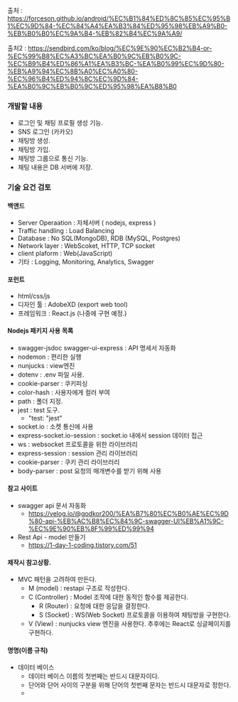 출처 : https://forceson.github.io/android/%EC%B1%84%ED%8C%85%EC%95%B1%EC%9D%84-%EC%84%A4%EA%B3%84%ED%95%98%EB%A9%B0-%EB%B0%B0%EC%9A%B4-%EB%82%B4%EC%9A%A9/

출처2 : https://sendbird.com/ko/blog/%EC%9E%90%EC%B2%B4-or-%EC%99%B8%EC%A3%BC%EA%B0%9C%EB%B0%9C-%EC%B9%B4%ED%86%A1%EA%B3%BC-%EA%B0%99%EC%9D%80-%EB%A9%94%EC%8B%A0%EC%A0%80-%EC%96%B4%ED%94%8C%EC%9D%84-%EA%B0%9C%EB%B0%9C%ED%95%98%EA%B8%B0

### 개발할 내용
- 로그인 및 채팅 프로필 생성 기능.
- SNS 로그인 (카카오)
- 채팅방 생성.
- 채팅방 가입.
- 채팅방 그룹으로 통신 기능.
- 채팅 내용은 DB 서버에 저장.


### 기술 요건 검토

#### 백앤드
- Server Operaation : 자체서버 ( nodejs, express )
- Traffic handling : Load Balancing
- Database : No SQL(MongoDB), RDB (MySQL, Postgres)
- Network layer : WebScoket, HTTP, TCP socket
- client plaform : Web(JavaScript)
- 기타 : Logging, Monitoring, Analytics, Swagger

#### 포런트
- html/css/js
- 디자인 툴 : AdobeXD (export web tool)
- 프레임워크 : React.js (나중에 구현 예정.)



#### Nodejs 패키지 사용 목록
- swagger-jsdoc swagger-ui-express : API 명세서 자동화
- nodemon : 편리한 실행
- nunjucks : view엔진
- dotenv : .env 파일 사용.
- cookie-parser : 쿠키피싱
- color-hash : 사용자에게 컬러 부여
- path : 폴더 지정.
- jest : test 도구.
  - "test: "jest"
- socket.io : 소켓 통신에 사용
- express-socket.io-session : socket.io 내에서 session 데이터 접근
- ws : websocket 프로토콜을 위한 라이브러리
- express-session : session 관리 라이브러리
- cookie-parser : 쿠키 관리 라이브러리
- body-parser : post 요청의 매개변수를 받기 위해 사용



#### 참고 사이트
- swagger api 문서 자동화
  - https://velog.io/@godkor200/%EA%B7%80%EC%B0%AE%EC%9D%80-api-%EB%AC%B8%EC%84%9C-swagger-UI%EB%A1%9C-%EC%9E%90%EB%8F%99%ED%99%94
- Rest Api - model 만들기
  - https://1-day-1-coding.tistory.com/51


#### 제작시 참고상황.
- MVC 패턴을 고려하여 만든다.
  - M (model) : restapi 구조로 작성한다.
  - C (Controller) : Model 조작에 대한 동적인 함수를 제공한다.
    - R (Router) : 요청에 대한 응답을 결정한다.
    - S (Socket) : WS(Web Socket) 프로토콜을 이용하여 채팅방을 구현한다.
  - V (View) : nunjucks view 엔진을 사용한다. 추후에는 React로 싱글페이지를 구현하다.


#### 명명(이름 규칙)
- 데이터 베이스
  - 데이터 베이스 이름의 첫번째는 반드시 대문자이다.
  - 단어와 단어 사이의 구분을 위해 단어의 첫번째 문자는 반드시 대문자로 정한다.
  - 
  

